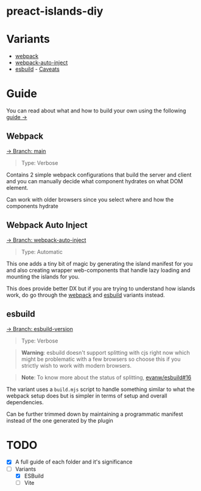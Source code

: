 # preact-islands-diy

# Variants

- [webpack](#webpack)
- [webpack-auto-inject](https://github.com/barelyhuman/preact-islands-diy/tree/webpack-auto-inject)
- [esbuild](#esbuild) - [Caveats](#caveats-esbuild)

# Guide 
You can read about what and how to build your own using the following [guide &rarr;](https://barelyhuman.github.io/preact-islands-diy/)

## Webpack

[&rarr; Branch: main](https://github.com/barelyhuman/preact-islands-diy/tree/main)

> Type: Verbose

Contains 2 simple webpack configurations that build the server and client and
you can manually decide what component hydrates on what DOM element.

Can work with older browsers since you select where and how the components
hydrate

## Webpack Auto Inject

[&rarr; Branch: webpack-auto-inject](https://github.com/barelyhuman/preact-islands-diy/tree/webpack-auto-inject)

> Type: Automatic

This one adds a tiny bit of magic by generating the island manifest for you and
also creating wrapper web-components that handle lazy loading and mounting the
islands for you.

This does provide better DX but if you are trying to understand how islands
work, do go through the [webpack](#webpack) and [esbuild](#esbuild) variants
instead.

## esbuild

[&rarr; Branch: esbuild-version](https://github.com/barelyhuman/preact-islands-diy/tree/esbuild-version)

> Type: Verbose

> **Warning**: esbuild doesn't support splitting with cjs right now which might
> be problematic with a few browsers so choose this if you strictly wish to work
> with modern browsers.

> **Note**: To know more about the status of splitting,
> [evanw/esbuild#16](https://github.com/evanw/esbuild/issues/16)

The variant uses a `build.mjs` script to handle something similar to what the
webpack setup does but is simpler in terms of setup and overall
dependencies.

Can be further trimmed down by maintaining a programmatic manifest instead of
the one generated by the plugin

# TODO

- [x] A full guide of each folder and it's significance
- [ ] Variants
  - [x] ESBuild
  - [ ] Vite
